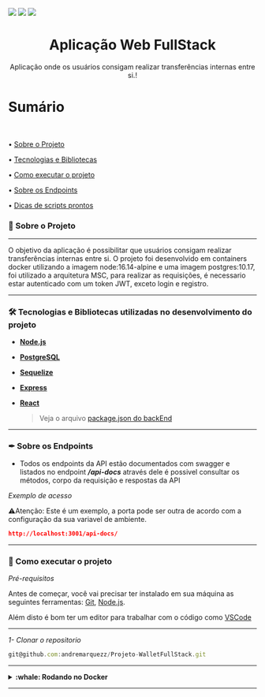 <img src="https://img.shields.io/github/issues/andremarquezz/Desafio-NgCash"/> <img src="https://img.shields.io/github/forks/andremarquezz/Desafio-NgCash"/> <img src="https://img.shields.io/github/stars/andremarquezz/Desafio-NgCash"/>

<h1 align="center">Aplicação Web FullStack</h1>
<p align="center">Aplicação onde os usuários consigam realizar transferências internas entre si.!</p>

# Sumário

</br>

• [Sobre o Projeto](#-sobre-o-projeto)

• [Tecnologias e Bibliotecas](#-tecnologias-e-bibliotecas-utilizadas-no-desenvolvimento-do-projeto)

• [Como executar o projeto](#-como-executar-o-projeto)

• [Sobre os Endpoints](#-sobre-os-endpoints)

• [Dicas de scripts prontos](#-dicas-de-scripts-prontos)

### 📃 Sobre o Projeto

---

<p>O objetivo da aplicação é possibilitar que usuários consigam realizar transferências internas entre si.
O projeto foi desenvolvido em containers docker utilizando a imagem node:16.14-alpine e uma imagem postgres:10.17, foi utilizado a arquitetura MSC, para realizar as requisições, é necessario estar autenticado com um token JWT, exceto login e registro.
</p>

---

### 🛠 Tecnologias e Bibliotecas utilizadas no desenvolvimento do projeto

- **[Node.js](https://nodejs.org/en/)**

- **[PostgreSQL](https://www.postgresql.org/)**

- **[Sequelize](https://sequelize.org/docs/v6/getting-started/)**

- **[Express](http://expressjs.com/pt-br/)**

- **[React](https://pt-br.reactjs.org/)**

  > Veja o arquivo [package.json do backEnd](https://github.com/andremarquezz/Desafio-NgCash/blob/main/api/package.json)


---


### ✒ Sobre os Endpoints

 - Todos os endpoints da API estão documentados com swagger e listados no endpoint ***/api-docs*** através dele é possivel consultar os métodos, corpo da requisição e respostas da API 
 
 _Exemplo de acesso_

⚠️Atenção: Este é um exemplo, a porta pode ser outra de acordo com a configuração da sua variavel de ambiente.

 ```json
 http://localhost:3001/api-docs/

```

---

### 🚀 Como executar o projeto

_Pré-requisitos_

Antes de começar, você vai precisar ter instalado em sua máquina as seguintes ferramentas:
[Git](https://git-scm.com),
[Node.js](https://nodejs.org/en/).

Além disto é bom ter um editor para trabalhar com o código como [VSCode](https://code.visualstudio.com/)

---

_1- Clonar o repositorio_

```jsx
git@github.com:andremarquezz/Projeto-WalletFullStack.git
```

---


<details>
  <summary><strong>:whale: Rodando no Docker</strong></summary><br />
  
  ## Com Docker
 
 
_Rode o serviço `node e postgreSQL` com o comando_

```jsx
docker-compose up -d
```

- Esse serviço irá inicializar dois containers chamados `db_ngcash e api_ngcash `, respectivamente.
  - A partir daqui você pode acessar o website pois a aplicação já esta online.

- Caso queira acessar o terminal do container :

_Via CLI use o comando_
```jsx
docker exec -it api_ngcash bash
```
- Ele te dará acesso ao terminal interativo do container api_ngcash (node) criado pelo compose, que está rodando em segundo plano.

⚠️Atenção: Caso opte por utilizar o Docker, TODOS os scripts disponíveis no package.json devem ser executados DENTRO do container, ou seja, no terminal que aparece após a execução do comando docker exec.
  
  </details>
  
---

